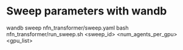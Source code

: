 # Sweep parameters with wandb

wandb sweep nfn_transformer/sweep.yaml
bash nfn_transformer/run_sweep.sh <sweep_id> <num_agents_per_gpu> <gpu_list>

